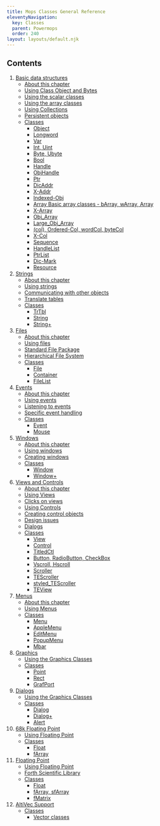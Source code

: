 ```yaml
---
title: Mops Classes General Reference
eleventyNavigation:
  key: Classes
  parent: Powermops
  order: 240
layout: layouts/default.njk
---
```


## Contents

1.  [Basic data structures](classes_1)
    -   [About this chapter](classes_1#About_this_chapter)
    -   [Using Class Object and
        Bytes](classes_1#Using_Class_Object_and_Bytes)
    -   [Using the scalar
        classes](classes_1#Using_the_scalar_classes)
    -   [Using the array
        classes](classes_1#Using_the_array_classes)
    -   [Using Collections](classes_1#Using_Collections)
    -   [Persistent objects](classes_1#Persistent_objects)
    -   [Classes](classes_1#Classes)
        -   [Object](classes_1#Object)
        -   [Longword](classes_1#Longword)
        -   [Var](classes_1#Var)
        -   [Int, Uint](classes_1#Int,_Uint)
        -   [Byte, Ubyte](classes_1#Byte,_Ubyte)
        -   [Bool](classes_1#Bool)
        -   [Handle](classes_1#Handle)
        -   [ObjHandle](classes_1#ObjHandle)
        -   [Ptr](classes_1#Ptr)
        -   [DicAddr](classes_1#DicAddr)
        -   [X-Addr](classes_1#X-Addr)
        -   [Indexed-Obj](classes_1#Indexed-Obj)
        -   [Array Basic array classes - bArray, wArray,
            Array](classes_1#Basic_array_classes_-_bArray,_wArray,_Array)
        -   [X-Array](classes_1#X-Array)
        -   [Obj\_Array](classes_1#Obj_Array)
        -   [Large\_Obj\_Array](classes_1#Large_Obj_Array)
        -   [(col), Ordered-Col, wordCol,
            byteCol](classes_1#(col),_Ordered-Col,_wordCol,_byteCol)
        -   [X-Col](classes_1#X-Col)
        -   [Sequence](classes_1#Sequence)
        -   [HandleList](classes_1#HandleList)
        -   [PtrList](classes_1#PtrList)
        -   [Dic-Mark](classes_1#Dic-Mark)
        -   [Resource](classes_1#Resource)
2.  [Strings](classes_2)
    -   [About this chapter](classes_2#About_this_chapter)
    -   [Using strings](classes_2#Using_strings)
    -   [Communicating with other
        objects](classes_2#Communicating_with_other_objects)
    -   [Translate tables](classes_2#Translate_tables)
    -   [Classes](classes_2#Classes)
        -   [TrTbl](classes_2#TrTbl)
        -   [String](classes_2#String)
        -   [String+](classes_2#String&#43;)
3.  [Files](classes_3)
    -   [About this chapter](classes_3#About_this_chapter)
    -   [Using files ](classes_3#Using_files)
    -   [Standard File
        Package](classes_3#Standard_File_Package)
    -   [Hierarchical File
        System](classes_3#Hierarchical_File_System)
    -   [Classes](classes_3#Classes)
        -   [File](classes_3#File)
        -   [Container](classes_3#Container)
        -   [FileList](classes_3#FileList)
4.  [Events](classes_4)
    -   [About this chapter](classes_4#About_this_chapter)
    -   [Using events](classes_4#Using_events)
    -   [Listening to events](classes_4#Listening_to_events)
    -   [Specific event
        handling](classes_4#Specific_event_handling)
    -   [Classes](classes_4#Classes)
        -   [Event](classes_4#Event)
        -   [Mouse](classes_4#Mouse)
5.  [Windows](classes_5)
    -   [About this chapter](classes_5#About_this_chapter)
    -   [Using windows](classes_5#Using_windows)
    -   [Creating windows](classes_5#Creating_windows)
    -   [Classes](classes_5#Classes)
        -   [Window](classes_5#Window)
        -   [Window+](classes_5#Window&#43;)
6.  [Views and Controls](classes_6)
    -   [About this chapter](classes_6#About_this_chapter)
    -   [Using Views ](classes_6#Using_Views)
    -   [Clicks on views](classes_6#Clicks_on_views)
    -   [Using Controls](classes_6#Using_Controls)
    -   [Creating control
        objects](classes_6#Creating_control_objects)
    -   [Design issues](classes_6#Design_issues)
    -   [Dialogs](classes_6#Dialogs)
    -   [Classes](classes_6#Classes)
        -   [View](classes_6#View)
        -   [Control](classes_6#Control)
        -   [TitledCtl](classes_6#TitledCtl)
        -   [Button, RadioButton, CheckBox](classes_6#Button)
        -   [Vscroll, Hscroll](classes_6#Vscroll)
        -   [Scroller](classes_6#Scroller)
        -   [TEScroller](classes_6#TEScroller)
        -   [styled\_TEScroller](classes_6#styled)
        -   [TEView](classes_6#TEView)
7.  [Menus](classes_7)
    -   [About this chapter](classes_7#About_this_chapter)
    -   [Using Menus](classes_7#Using_Menus)
    -   [Classes](classes_7#Classes)
        -   [Menu](classes_7#Menu)
        -   [AppleMenu](classes_7#AppleMenu)
        -   [EditMenu](classes_7#EditMenu)
        -   [PopupMenu](classes_7#PopupMenu)
        -   [Mbar](classes_7#Mbar)
8.  [Graphics](classes_8)
    -   [Using the Graphics Classes](classes_8#Using)
    -   [Classes](classes_8#Classes)
        -   [Point](classes_8#Point)
        -   [Rect](classes_8#Rect)
        -   [GrafPort](classes_8#GrafPort)
9.  [Dialogs](classes_9)
    -   [Using the Graphics Classes](classes_9#Using)
    -   [Classes](classes_9#Classes)
        -   [Dialog](classes_9#Dialog)
        -   [Dialog+](classes_9#DialogP)
        -   [Alert](classes_9#Alert)
10. [68k Floating Point](classes_10)
    -   [Using Floating Point](classes_10#Using)
    -   [Classes](classes_10#Classes)
        -   [Float](classes_10#Float)
        -   [fArray](classes_10#fArray)
11. [Floating Point](classes_11)
    -   [Using Floating Point](classes_11#Using)
    -   [Forth Scientific Library](classes_11#Scientific)
    -   [Classes](classes_11#Classes)
        -   [Float](classes_11#Float)
        -   [fArray, sfArray](classes_11#fArray)
        -   [fMatrix](classes_11#fMatrix)
12. [AltiVec Support](classes_12)
    -   [Classes](classes_12#Classes)
        -   [Vector classes](classes_12#Vector)



